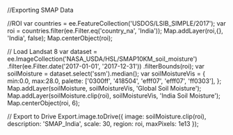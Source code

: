 //Exporting SMAP Data

//ROI
var countries = ee.FeatureCollection('USDOS/LSIB_SIMPLE/2017');
var roi = countries.filter(ee.Filter.eq('country_na', 'India'));
Map.addLayer(roi,{}, 'India', false);
Map.centerObject(roi);

// Load Landsat 8
var dataset = ee.ImageCollection('NASA_USDA/HSL/SMAP10KM_soil_moisture')
                   .filter(ee.Filter.date('2017-01-01', '2017-12-31'))
                   .filterBounds(roi);
var soilMoisture = dataset.select('ssm').median();
var soilMoistureVis = {
  min:0.0,
  max:28.0,
  palette: ['0300ff', '418504', 'efff07', 'efff07', 'ff0303'],
};
Map.addLayer(soilMoisture, soilMoistureVis, 'Global Soil Moisture');
Map.addLayer(soilMoisture.clip(roi), soilMoistureVis, 'India Soil Moisture');
Map.centerObject(roi, 6);

// Export to Drive
Export.image.toDrive({
  image: soilMoisture.clip(roi),
  description: 'SMAP_India',
  scale: 30,
  region: roi,
  maxPixels: 1e13
});

